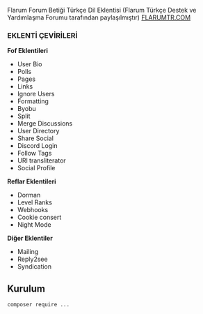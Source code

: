 Flarum Forum Betiği Türkçe Dil Eklentisi (Flarum Türkçe Destek ve Yardımlaşma Forumu tarafından paylaşılmıştır) <a href="https://flarumtr.com">FLARUMTR.COM</a>

### EKLENTİ ÇEVİRİLERİ

**Fof Eklentileri**

- User Bio
- Polls
- Pages
- Links
- Ignore Users
- Formatting
- Byobu
- Split
- Merge Discussions
- User Directory
- Share Social
- Discord Login
- Follow Tags
- URl transliterator
- Social Profile

**Reflar Eklentileri**
- Dorman
- Level Ranks
- Webhooks
- Cookie consert
- Night Mode

**Diğer Eklentiler**

- Mailing
- Reply2see
- Syndication

## Kurulum

`composer require ...`
